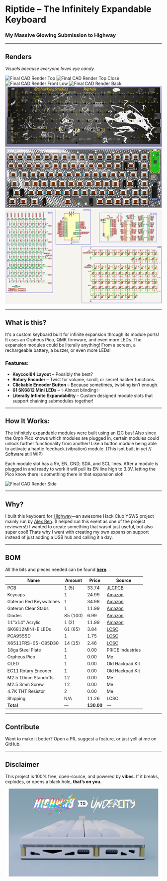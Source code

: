 # Riptide – The Infinitely Expandable Keyboard

### My Massive Glowing Submission to Highway

---

## Renders
*Visuals because everyone loves eye candy.*

![Final CAD Render Top](<./Assets/Riptide Render Front.png>)
![Final CAD Render Top Close](<./Assets/Riptide Render Top Close.png>)
![Final CAD Render Front Low](<./Assets/Riptide Render Front Low.png>)
![Final CAD Render Back](<./Assets/Riptide Render Back.png>)
![Final PCB view back](<./Assets/Screenshots/Screenshot 2025-07-24 110135.png>)
![Final PCB view top](<./Assets/Screenshots/Screenshot 2025-07-30 192022.png>)
![Finished Schematic](<Assets/Screenshots/Screenshot 2025-07-30 225739.png>)


---

## What is this?
It's a custom keyboard built for infinite expansion through its module ports! It uses an Orpheus Pico, QMK firmware, and even more LEDs.
The expansion modules could be literally anything! From a screen, a rechargeable battery, a buzzer, or even more LEDs! 

### Features:
- **Keycool84 Layout** – Possibly the best?
- **Rotary Encoder** – Twist for volume, scroll, or secret hacker functions.
- **Clickable Encoder Button** – Because sometimes, twisting isn’t enough.
- **61 SK6812 Mini LEDs** – ✨Almost blinding✨
- **Literally Infinite Expandability** – Custom designed module slots that support chaining submodules together!

---

## How It Works:
The infinitely expandable modules were built using an I2C bus! Also since the Orph Pico knows which modules are plugged in, certain modules could unlock further functionality from another! Like a button module being able to activate a haptic feedback (vibration) module. (This isnt built in yet // Software still WIP)

Each module slot has a 5V, EN, GND, SDA, and SCL lines.
After a module is plugged in and ready to work it will pull its EN line high to 3.3V, letting the Pico know there is something there in that expansion slot!

![Final CAD Render Side](<./Assets/Riptide Render Side.png>)

---

## Why?
I built this keyboard for [Highway](https://highway.hackclub.com)—an awesome Hack Club YSWS project mainly run by [Alex Ren](https://github.com/qcoral). (I helped run this event as one of the project reviewers!) I wanted to create something that wasnt just useful, but also super cool! Thats why I went with creating my own expansion support instead of just adding a USB hub and calling it a day.

---

## BOM
All the bits and pieces needed can be found **[here](/BOM.csv)**.

| Name                   | Amount     | Price  | Source |
|------------------------|------------|--------|--------|
| PCB                    | 1 (5)      | 33.74  | [JLCPCB](https://jlcpcb.com/) |
| Keycaps                | 1          | 24.99  | [Amazon](https://www.amazon.com/dp/B0DBPKP52D?th=1) |
| Gateron Red Keyswitches| 1          | 34.99  | [Amazon](https://www.amazon.com/gp/product/B07CVQ7ZRL) |
| Gateron Clear Stabs    | 1          | 11.99  | [Amazon](https://www.amazon.com/dp/B0BV2CKDJW) |
| Diodes                 | 85 (100)   | 6.99   | [Amazon](https://www.amazon.com/dp/B079KJ91JZ) |
| 11"x14" Acrylic        | 1 (2)      | 11.99  | [Amazon](https://www.amazon.com/dp/B0CQYPRG4F) |
| SK6812MINI-E LEDs      | 61 (65)    | 3.84   | [LCSC](https://lcsc.com/product-detail/RGB-LEDs-Built-in-IC_OPSCO-Optoelectronics-SK6812MINI-E_C5149201.html) |
| PCA9555D               | 1          | 1.75   | [LCSC](https://lcsc.com/product-detail/I-O-Expanders_NXP-PCA9555DB-118_C133183.html) |
| X6511FRS-05-C85D30     | 14 (15)    | 2.46   | [LCSC](https://lcsc.com/product-detail/Female-Headers_XKB-Connection-X6511FRS-05-C85D30_C5142238.html) |
| 18ga Steel Plate       | 1          | 0.00   | PRICE Industries |
| Orpheus Pico           | 1          | 0.00   | Me |
| OLED                   | 1          | 0.00   | Old Hackpad Kit |
| EC11 Rotary Encoder    | 1          | 0.00   | Old Hackpad Kit |
| M2.5 10mm Standoffs    | 12         | 0.00   | Me |
| M2.5 3mm Screw         | 12         | 0.00   | Me |
| 4.7K THT Resistor      | 2          | 0.00   | Me |
| Shipping               | N/A        | 11.26  | LCSC |
| **Total**              | —          | **130.00** | — |

---

## Contribute  
Want to make it better? Open a PR, suggest a feature, or just yell at me on GitHub.

---

## Disclaimer  
This project is 100% free, open-source, and powered by **vibes**. If it breaks, explodes, or opens a black hole, **that’s on you.**

![Riptide Banner Bottom](<./Assets/Riptide Banner Bottom.png>)
